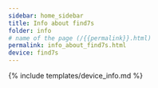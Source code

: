 ```yaml
---
sidebar: home_sidebar
title: Info about find7s
folder: info
# name of the page (/{{permalink}}.html)
permalink: info_about_find7s.html
device: find7s
---
```

{% include templates/device_info.md %}
